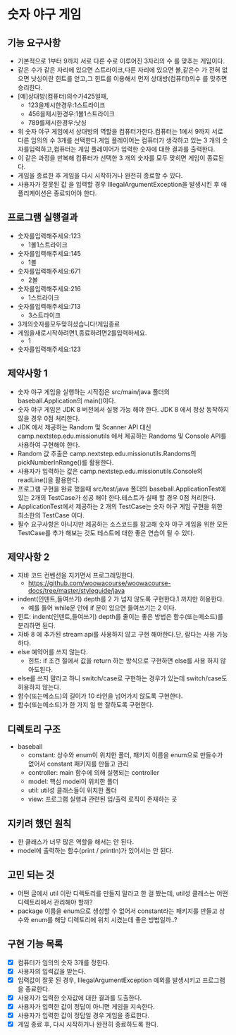 # 숫자 야구 게임

## 기능 요구사항
- 기본적으로 1부터 9까지 서로 다른 수로 이루어진 3자리의 수 를 맞추는 게임이다.
- 같은 수가 같은 자리에 있으면 스트라이크,다른 자리에 있으면 볼,같은수 가 전혀 없으면
  낫싱이란 힌트를 얻고,그 힌트를 이용해서 먼저 상대방(컴퓨터)의수 를 맞추면 승리한다.
- [예]상대방(컴퓨터)의수가425일때,
    - 123을제시한경우:1스트라이크
    - 456을제시한경우:1볼1스트라이크
    - 789를제시한경우:낫싱
- 위 숫자 야구 게임에서 상대방의 역할을 컴퓨터가한다.컴퓨터는 1에서 9까지
  서로 다른 임의의 수 3개를 선택한다.게임 플레이어는 컴퓨터가 생각하고 있는 3 개의
  숫자를입력하고,컴퓨터는 게임 플레이어가 입력한 숫자에 대한 결과를 출력한다.
- 이 같은 과정을 반복해 컴퓨터가 선택한 3 개의 숫자를 모두 맞히면 게임이 종료된다.
- 게임을 종료한 후 게임을 다시 시작하거나 완전히 종료할 수 있다.
- 사용자가 잘못된 값 을 입력할 경우 IllegalArgumentException을
  발생시킨 후 애플리케이션은 종료되어야 한다.

## 프로그램 실행결과
- 숫자를입력해주세요:123
    - 1볼1스트라이크
- 숫자를입력해주세요:145
    - 1볼
- 숫자를입력해주세요:671
    - 2볼
- 숫자를입력해주세요:216
    - 1스트라이크
- 숫자를입력해주세요:713
    - 3스트라이크
- 3개의숫자를모두맞히셨습니다!게임종료
- 게임을새로시작하려면1,종료하려면2를입력하세요.
    - 1
- 숫자를입력해주세요:123

## 제약사항 1
- 숫자 야구 게임을 실행하는 시작점은 src/main/java 폴더의
  baseball.Application의 main()이다.
- 숫자 야구 게임은 JDK 8 버전에서 실행 가능 해야 한다. JDK 8 에서 정상
  동작하지 않을 경우 0점 처리한다.
- JDK 에서 제공하는 Random 및 Scanner API 대신 camp.nextstep.edu.missionutils 에서
  제공하는 Randoms 및 Console API를 사용하여 구현해야 한다.
- Random 값 추출은 camp.nextstep.edu.missionutils.Randoms의
  pickNumberInRange()를 활용한다.
- 사용자가 입력하는 값은 camp.nextstep.edu.missionutils.Console의 readLine()을 활용한다.
- 프로그램 구현을 완료 했을때 src/test/java 폴더의 baseball.ApplicationTest에
  있는 2개의 TestCase가 성공 해야 한다.테스트가 실패 할 경우 0점 처리한다.
- ApplicationTest에서 제공하는 2 개의 TestCase는 숫자 야구 게임 구현을
  위한 최소한의 TestCase 이다.
- 필수 요구사항은 아니지만 제공하는 소스코드를 참고해 숫자 야구 게임을 위한
  모든 TestCase를 추가 해보는 것도 테스트에 대한 좋은 연습이 될 수 있다.

## 제약사항 2
- 자바 코드 컨벤션을 지키면서 프로그래밍한다.
    - https://github.com/woowacourse/woowacourse-docs/tree/master/styleguide/java
- indent(인덴트,들여쓰기) depth를 2 가 넘지 않도록 구현한다.1 까지만 허용한다.
    - 예를 들어 while문 안에 if 문이 있으면 들여쓰기는 2 이다.
- 힌트: indent(인덴트,들여쓰기) depth를 줄이는 좋은 방법은 함수(또는메소드)를
  분리하면 된다.
- 자바 8 에 추가된 stream api를 사용하지 않고 구현 해야한다.단, 람다는 사용 가능하다.
- else 예약어를 쓰지 않는다.
    - 힌트: if 조건 절에서 값을 return 하는 방식으로 구현하면 else를 사용 하지 않아도된다.
- else를 쓰지 말라고 하니 switch/case로 구현하는 경우가 있는데 switch/case도 허용하지 않는다.
- 함수(또는메소드)의 길이가 10 라인을 넘어가지 않도록 구현한다.
- 함수(또는메소드)가 한 가지 일 만 잘하도록 구현한다.

## 디렉토리 구조
- baseball
  - constant: 상수와 enum이 위치한 폴더, 패키지 이름을 enum으로 만들수가 없어서 constant 패키지를 만들고 관리 
  - controller: main 함수에 의해 실행되는 controller
  - model: 핵심 model이 위치한 폴더
  - util: util성 클래스들이 위치한 폴더
  - view: 프로그램 실행과 관련된 입/출력 로직이 존재하는 곳

## 지키려 했던 원칙
- 한 클래스가 너무 많은 역할을 해서는 안 된다.
- model에 출력하는 함수(print / println)가 있어서는 안 된다.

## 고민 되는 것
- 어떤 글에서 util 이란 디렉토리를 만들지 말라고 한 걸 봤는데, util성 클래스는 어떤 디렉토리에서 관리해야 할까?
- package 이름을 enum으로 생성할 수 없어서 constant라는 패키지를 만들고 상수와 enum를 해당 디렉토리에 위치 시켰는데 좋은 방법일까..?

## 구현 기능 목록
- [x] 컴퓨터가 임의의 숫자 3개를 정한다.
- [x] 사용자의 입력값을 받는다.
- [x] 입력값이 잘못 된 경우, IllegalArgumentException 예외를 발생시키고 프로그램을 종료한다.
- [x] 사용자가 입력한 숫자값에 대한 결과를 도출한다.
- [x] 사용자가 입력한 값이 정답이 아니면 게임을 지속한다.
- [x] 사용자가 입력한 값이 정답일 경우 게임을 종료한다.
- [x] 게임 종료 후, 다시 시작하거나 완전히 종료하도록 한다.
